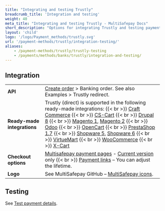```yaml
---
title: "Integrating and testing Trustly"
breadcrumb_title: 'Integration and testing'
weight: 40
meta_title: "Integrating and testing Trustly - MultiSafepay Docs"
short_description: "Options for integrating Trustly and testing payments"
layout: 'child'
logo: '/logo/Payment_methods/trustly.svg'
url: '/payment-methods/trustly/integration-testing/'
aliases:
    - /payment-methods/trustly/trustly-testing
    - /payments/methods/banks/trustly/integration-and-testing/
---
```

## Integration

| | |
|---|---|
| **API** | [Create order](https://docs-api.multisafepay.com/reference/createorder) > Banking order. See also Examples > Trustly redirect. |
| **Ready-made integrations** | Trustly (direct) is supported in the following ready-made integrations: {{< br >}} [Craft Commerce](/craft-commerce/) {{< br >}} [CS-Cart](/cs-cart/) {{< br >}} [Drupal 8](/drupal-8-9/) {{< br >}} [Magento 1](/magento-1/), [Magento 2](/magento-2/) {{< br >}}  [Odoo](/odoo/) {{< br >}} [OpenCart](/opencart/) {{< br >}} [PrestaShop 1.7](/prestashop-1-7/) {{< br >}} [Shopware 5](/shopware-5/), [Shopware 6](/shopware-6/) {{< br >}} [VirtueMart](/virtuemart/)    {{< br >}} [WooCommerce](/woo-commerce/) {{< br >}} [X-Cart](/x-cart/)  |
| **Checkout options** | [Multisafepay payment pages](/payment-pages/) - [Current version](/payment-pages/activation/) only  {{< br >}} [Payment links](/payment-links/about/) – You can adjust the lifetime. |
| **Logo** | See MultiSafepay GitHub – [MultiSafepay icons](https://github.com/MultiSafepay/MultiSafepay-icons). |

## Testing

See [Test payment details](/testing/test-payment-details/#banking-methods).
